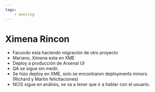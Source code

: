 ```yaml
---
tags:
    - meeting
---
```


# Ximena Rincon

- Facundo esta haciendo migración de otro proyecto
- Mariano, Ximena esta en XME
- Deploy a producción de Arsenal UI
- QA se sigue sin medir.
- Se hizo deploy en XME, solo se encontraron deployments minors. (Richard y Martin felicitaciones)
- NCIS sigue en análisis, se va a tener que ir a hablar con el usuario.
